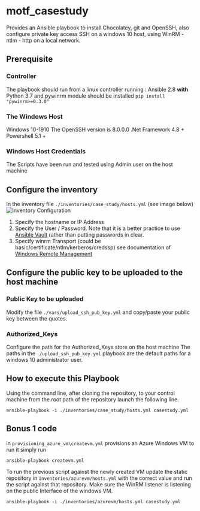 # motf_casestudy
Provides an Ansible playbook to install Chocolatey, git and OpenSSH, also configure private key access SSH on a windows 10 host, using WinRM - ntlm - http on a local network.


## Prerequisite
### Controller

The playbook should run from a linux controller running :
Ansible 2.8 **with** Python 3.7 and pywinrm module should be installed `pip install "pywinrm>=0.3.0"`

### The Windows Host

Windows 10-1910
The OpenSSH version is 8.0.0.0
.Net Framework 4.8 +
Powershell 5.1 +

### Windows Host Credentials
The Scripts have been run and tested using Admin user on the host machine

## Configure the inventory

In the inventory file `./inventories/case_study/hosts.yml` (see image below)
![Inventory Configuration](https://i.imgur.com/fS00jDA.png)
1. Specify the hostname or IP Address
2. Specify the User / Password. Note that it is a better practice to use [Ansible Vault](https://docs.ansible.com/ansible/latest/user_guide/vault.html) rather than putting passwords in clear.  
3. Specify winrm Transport (could be basic/certificate/ntlm/kerberos/credssp) see documentation of [Windows Remote Management](https://docs.ansible.com/ansible/latest/user_guide/windows_winrm.html)

## Configure the public key to be uploaded to the host machine

### Public Key to be uploaded
Modify the file `./vars/upload_ssh_pub_key.yml` and copy/paste your public key between the quotes.

### Authorized_Keys
Configure the path for the Authorized_Keys store on the host machine
The paths in the `./upload_ssh_pub_key.yml` playbook are the default paths for a windows 10 administrator user.

## How to execute this Playbook

Using the command line, after cloning the repository, to your control machine from the root path of the repository launch the following line.

`ansible-playbook -i ./inventories/case_study/hosts.yml casestudy.yml`

## Bonus 1 code

in `provisioning_azure_vm\createvm.yml` provisions an Azure Windows VM to run it simply run

`ansible-playbook createvm.yml`

To run the previous script against the newly created VM update the static repository in `inventories/azurevm/hosts.yml` with the correct value and run the script against that repository. Make sure the WinRM listener is listening on the public Interface of the windows VM.

`ansible-playbook -i ./inventories/azurevm/hosts.yml casestudy.yml`

